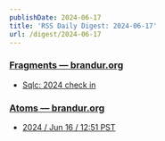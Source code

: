 ```yaml
---
publishDate: 2024-06-17
title: 'RSS Daily Digest: 2024-06-17'
url: /digest/2024-06-17
---
```


### [Fragments — brandur.org](https://brandur.org/)

  * [Sqlc: 2024 check in](https://brandur.org/fragments/sqlc-2024)
  
### [Atoms  — brandur.org](https://brandur.org/)

  * [2024 / Jun 16 / 12:51 PST](https://brandur.org/atoms/gtro6mc)
  

